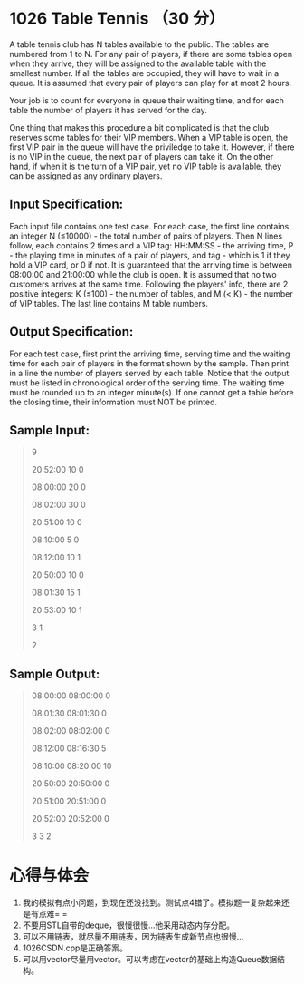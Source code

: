 # 1026 Table Tennis （30 分）
A table tennis club has N tables available to the public. The tables are numbered from 1 to N. For any pair of players, if there are some tables open when they arrive, they will be assigned to the available table with the smallest number. If all the tables are occupied, they will have to wait in a queue. It is assumed that every pair of players can play for at most 2 hours.

Your job is to count for everyone in queue their waiting time, and for each table the number of players it has served for the day.

One thing that makes this procedure a bit complicated is that the club reserves some tables for their VIP members. When a VIP table is open, the first VIP pair in the queue will have the priviledge to take it. However, if there is no VIP in the queue, the next pair of players can take it. On the other hand, if when it is the turn of a VIP pair, yet no VIP table is available, they can be assigned as any ordinary players.

## Input Specification:
Each input file contains one test case. For each case, the first line contains an integer N (≤10000) - the total number of pairs of players. Then N lines follow, each contains 2 times and a VIP tag: HH:MM:SS - the arriving time, P - the playing time in minutes of a pair of players, and tag - which is 1 if they hold a VIP card, or 0 if not. It is guaranteed that the arriving time is between 08:00:00 and 21:00:00 while the club is open. It is assumed that no two customers arrives at the same time. Following the players' info, there are 2 positive integers: K (≤100) - the number of tables, and M (< K) - the number of VIP tables. The last line contains M table numbers.

## Output Specification:
For each test case, first print the arriving time, serving time and the waiting time for each pair of players in the format shown by the sample. Then print in a line the number of players served by each table. Notice that the output must be listed in chronological order of the serving time. The waiting time must be rounded up to an integer minute(s). If one cannot get a table before the closing time, their information must NOT be printed.

## Sample Input:
>9
>
>20:52:00 10 0
>
>08:00:00 20 0
>
>08:02:00 30 0
>
>20:51:00 10 0
>
>08:10:00 5 0
>
>08:12:00 10 1
>
>20:50:00 10 0
>
>08:01:30 15 1
>
>20:53:00 10 1
>
>3 1
>
>2

## Sample Output:
>08:00:00 08:00:00 0
>
>08:01:30 08:01:30 0
>
>08:02:00 08:02:00 0
>
>08:12:00 08:16:30 5
>
>08:10:00 08:20:00 10
>
>20:50:00 20:50:00 0
>
>20:51:00 20:51:00 0
>
>20:52:00 20:52:00 0
>
>3 3 2

# 心得与体会
1. 我的模拟有点小问题，到现在还没找到。测试点4错了。模拟题一复杂起来还是有点难= =
2. 不要用STL自带的deque，很慢很慢...他采用动态内存分配。
3. 可以不用链表，就尽量不用链表，因为链表生成新节点也很慢...
4. 1026CSDN.cpp是正确答案。
5. 可以用vector尽量用vector。可以考虑在vector的基础上构造Queue数据结构。